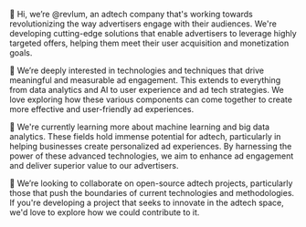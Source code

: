 👋 Hi, we’re @revlum, an adtech company that's working towards revolutionizing the way advertisers engage with their audiences. We're developing cutting-edge solutions that enable advertisers to leverage highly targeted offers, helping them meet their user acquisition and monetization goals.

👀 We’re deeply interested in technologies and techniques that drive meaningful and measurable ad engagement. This extends to everything from data analytics and AI to user experience and ad tech strategies. We love exploring how these various components can come together to create more effective and user-friendly ad experiences.

🌱 We're currently learning more about machine learning and big data analytics. These fields hold immense potential for adtech, particularly in helping businesses create personalized ad experiences. By harnessing the power of these advanced technologies, we aim to enhance ad engagement and deliver superior value to our advertisers.

💞️ We’re looking to collaborate on open-source adtech projects, particularly those that push the boundaries of current technologies and methodologies. If you're developing a project that seeks to innovate in the adtech space, we'd love to explore how we could contribute to it.
